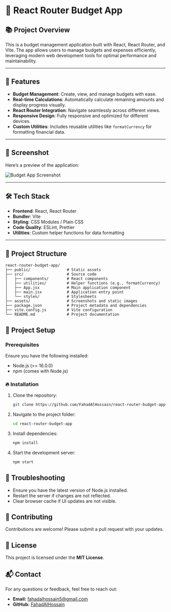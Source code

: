 # 📃 React Router Budget App

## 📚 Project Overview
This is a budget management application built with React, React Router, and Vite. The app allows users to manage budgets and expenses efficiently, leveraging modern web development tools for optimal performance and maintainability.

---

## 🚀 Features

- **Budget Management**: Create, view, and manage budgets with ease.
- **Real-time Calculations**: Automatically calculate remaining amounts and display progress visually.
- **React Router Integration**: Navigate seamlessly across different views.
- **Responsive Design**: Fully responsive and optimized for different devices.
- **Custom Utilities**: Includes reusable utilities like `formatCurrency` for formatting financial data.

---

## 📸 Screenshot

Here’s a preview of the application:

![Budget App Screenshot](./assets/budget-app-preview.jpeg)


---

## 🛠️ Tech Stack

- **Frontend**: React, React Router
- **Bundler**: Vite
- **Styling**: CSS Modules / Plain CSS
- **Code Quality**: ESLint, Prettier
- **Utilities**: Custom helper functions for data formatting

---

## 📂 Project Structure
```
react-router-budget-app/
├── public/                # Static assets
├── src/                   # Source code
│   ├── components/        # React components
│   ├── utilities/         # Helper functions (e.g., formatCurrency)
│   ├── App.jsx            # Main application component
│   ├── main.jsx           # Application entry point
│   └── styles/            # Stylesheets
├── assets/                # Screenshots and static images
├── package.json           # Project metadata and dependencies
├── vite.config.js         # Vite configuration
└── README.md              # Project documentation

```

## 🧩 Project Setup

### Prerequisites

Ensure you have the following installed:
- Node.js (>= 16.0.0)
- npm (comes with Node.js)

### 🔥 Installation

1. Clone the repository:
   ```bash
   git clone https://github.com/FahadAlHossain/react-router-budget-app.git
   ```
2. Navigate to the project folder:
   ```bash
   cd react-router-budget-app
   ```
3. Install dependencies:
   ```bash
   npm install
   ```
4. Start the development server:
   ```bash
   npm start
   ```

## 🐞 Troubleshooting
- Ensure you have the latest version of Node.js installed.
- Restart the server if changes are not reflected.
- Clear browser cache if UI updates are not visible.

## 🤝 Contributing
Contributions are welcome! Please submit a pull request with your updates.

## 📄 License
This project is licensed under the **MIT License**.

## 📬 Contact
For any questions or feedback, feel free to reach out:
- **Email:** fahadalhossain5@gmail.com
- **GitHub:** [FahadAlHossain](https://github.com/FahadAlHossain)
